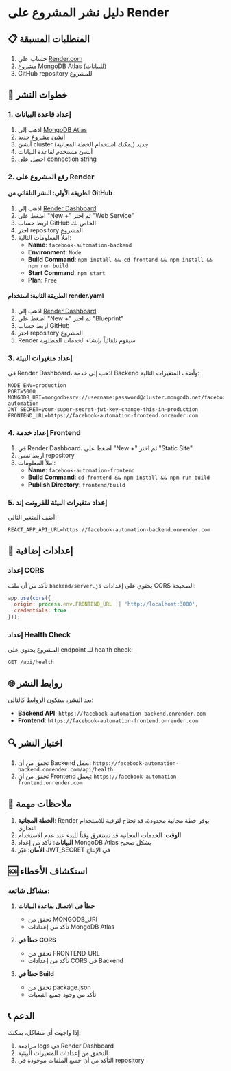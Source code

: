 # دليل نشر المشروع على Render

## 📋 المتطلبات المسبقة

1. حساب على [Render.com](https://render.com)
2. مشروع MongoDB Atlas (للبيانات)
3. GitHub repository للمشروع

## 🚀 خطوات النشر

### 1. إعداد قاعدة البيانات

1. اذهب إلى [MongoDB Atlas](https://cloud.mongodb.com)
2. أنشئ مشروع جديد
3. أنشئ cluster جديد (يمكنك استخدام الخطة المجانية)
4. أنشئ مستخدم لقاعدة البيانات
5. احصل على connection string

### 2. رفع المشروع على Render

#### الطريقة الأولى: النشر التلقائي من GitHub

1. اذهب إلى [Render Dashboard](https://dashboard.render.com)
2. اضغط على "New +" ثم اختر "Web Service"
3. اربط حساب GitHub الخاص بك
4. اختر repository المشروع
5. املأ المعلومات التالية:
   - **Name**: `facebook-automation-backend`
   - **Environment**: `Node`
   - **Build Command**: `npm install && cd frontend && npm install && npm run build`
   - **Start Command**: `npm start`
   - **Plan**: `Free`

#### الطريقة الثانية: استخدام render.yaml

1. اذهب إلى [Render Dashboard](https://dashboard.render.com)
2. اضغط على "New +" ثم اختر "Blueprint"
3. اربط حساب GitHub
4. اختر repository المشروع
5. Render سيقوم تلقائياً بإنشاء الخدمات المطلوبة

### 3. إعداد متغيرات البيئة

في Render Dashboard، اذهب إلى خدمة Backend وأضف المتغيرات التالية:

```
NODE_ENV=production
PORT=5000
MONGODB_URI=mongodb+srv://username:password@cluster.mongodb.net/facebook-automation
JWT_SECRET=your-super-secret-jwt-key-change-this-in-production
FRONTEND_URL=https://facebook-automation-frontend.onrender.com
```

### 4. إعداد خدمة Frontend

1. في Render Dashboard، اضغط على "New +" ثم اختر "Static Site"
2. اربط نفس repository
3. املأ المعلومات:
   - **Name**: `facebook-automation-frontend`
   - **Build Command**: `cd frontend && npm install && npm run build`
   - **Publish Directory**: `frontend/build`

### 5. إعداد متغيرات البيئة للفرونت إند

أضف المتغير التالي:
```
REACT_APP_API_URL=https://facebook-automation-backend.onrender.com
```

## 🔧 إعدادات إضافية

### إعداد CORS

تأكد من أن ملف `backend/server.js` يحتوي على إعدادات CORS الصحيحة:

```javascript
app.use(cors({
  origin: process.env.FRONTEND_URL || 'http://localhost:3000',
  credentials: true
}));
```

### إعداد Health Check

المشروع يحتوي على endpoint للـ health check:
```
GET /api/health
```

## 🌐 روابط النشر

بعد النشر، ستكون الروابط كالتالي:
- **Backend API**: `https://facebook-automation-backend.onrender.com`
- **Frontend**: `https://facebook-automation-frontend.onrender.com`

## 🔍 اختبار النشر

1. تحقق من أن Backend يعمل: `https://facebook-automation-backend.onrender.com/api/health`
2. تحقق من أن Frontend يعمل: `https://facebook-automation-frontend.onrender.com`

## 📝 ملاحظات مهمة

1. **الخطة المجانية**: Render يوفر خطة مجانية محدودة، قد تحتاج لترقية للاستخدام التجاري
2. **الوقت**: الخدمات المجانية قد تستغرق وقتاً للبدء عند عدم الاستخدام
3. **البيانات**: تأكد من إعداد MongoDB Atlas بشكل صحيح
4. **الأمان**: غيّر JWT_SECRET في الإنتاج

## 🆘 استكشاف الأخطاء

### مشاكل شائعة:

1. **خطأ في الاتصال بقاعدة البيانات**
   - تحقق من MONGODB_URI
   - تأكد من إعدادات MongoDB Atlas

2. **خطأ في CORS**
   - تحقق من FRONTEND_URL
   - تأكد من إعدادات CORS في Backend

3. **خطأ في Build**
   - تحقق من package.json
   - تأكد من وجود جميع التبعيات

## 📞 الدعم

إذا واجهت أي مشاكل، يمكنك:
1. مراجعة logs في Render Dashboard
2. التحقق من إعدادات المتغيرات البيئية
3. التأكد من أن جميع الملفات موجودة في repository 